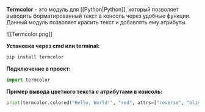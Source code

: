 **Termcolor** - это модуль для [[Python|Python]], который позволяет выводить форматированный текст в консоль через удобные функции. Данный модуль позволяет красить текст и добавлять ему атрибуты.

![[Termcolor.png]]

**Установка через cmd или terminal:**

```Python
pip install termcolor
```

**Подключение в проект:**

```Python
import termcolor
```

**Пример вывода цветного текста с атрибутами в консоль:**

```Python
print(termcolor.colored("Hello, World!", "red", attrs=["reverse", "blink"]))
```
